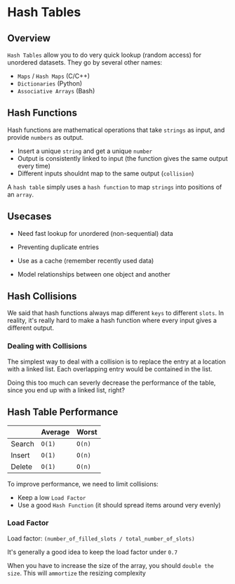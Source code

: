 # Hash Tables


## Overview
`Hash Tables` allow you to do very quick lookup (random access) for unordered datasets.
They go by several other names:
- `Maps` / `Hash Maps` (C/C++)
- `Dictionaries` (Python)
- `Associative Arrays` (Bash)


## Hash Functions
Hash functions are mathematical operations that take `strings` as input, and provide `numbers` as output.
- Insert a unique `string` and get a unique `number`
- Output is consistently linked to input (the function gives the same output every time)
- Different inputs shouldnt map to the same output (`collision`)

A `hash table` simply uses a `hash function` to map `strings` into positions of an `array`.


## Usecases
- Need fast lookup for unordered (non-sequential) data

- Preventing duplicate entries

- Use as a cache (remember recently used data)

- Model relationships between one object and another



## Hash Collisions
We said that hash functions always map different `keys` to different `slots`.
In reality, it's really hard to make a hash function where every input gives a different output.

### Dealing with Collisions
The simplest way to deal with a collision is to replace the entry at a location with a linked list.
Each overlapping entry would be contained in the list.

Doing this too much can severly decrease the performance of the table, since you end up with a linked list, right?



## Hash Table Performance

| | Average | Worst |
| --- | --- | --- |
| Search | `O(1)` | `O(n)` |
| Insert | `O(1)` | `O(n)` |
| Delete | `O(1)` | `O(n)` |


To improve performance, we need to limit collisions: 
- Keep a low `Load Factor`
- Use a good `Hash Function` (it should spread items around very evenly)

### Load Factor

Load factor: `(number_of_filled_slots / total_number_of_slots)`

It's generally a good idea to keep the load factor under `0.7`

When you have to increase the size of the array, you should `double the size`.
This will `ammortize` the resizing complexity

